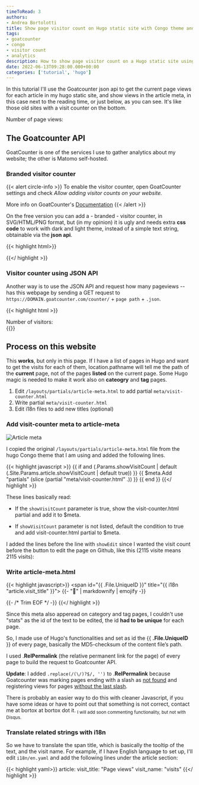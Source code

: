 ```yaml
---
timeToRead: 3
authors:
- Andrea Bortolotti
title: Show page visitor count on Hugo static site with Congo theme and Goatcounter analytics
tags:
- goatcounter
- congo
- visitor count
- analytics
description: How to show page visitor count on a Hugo static site using the Congo theme and Goatcounter analytics API.
date: 2022-06-13T09:28:00.000+00:00
categories: ['tutorial', 'hugo']
---
```



In this tutorial I'll use the Goatcounter json api to get the current page views for each article in my hugo static site, and show views in the article meta, in this case next to the reading time, or just below, as you can see. It's like those old sites with a visit counter on the bottom.

<!--more-->

<div>Number of page views: <div id="stats"></div></div>
<script>
    var r = new XMLHttpRequest();
    r.addEventListener('load', function() {
        document.querySelector('#stats').innerText = JSON.parse(this.responseText).count_unique
    })
    r.open('GET', 'https://bortox.goatcounter.com/counter/' + encodeURIComponent(location.pathname) + '.json')
    r.send()
</script>

## The Goatcounter API

GoatCounter is one of the services I use to gather analytics about my website; the other is Matomo self-hosted. 

### Branded visitor counter

{{< alert circle-info >}}
To enable the visitor counter, open GoatCounter settings and check *Allow adding visitor counts on your website.*

More info on GoatCounter's [Documentation](https://bortox.goatcounter.com/help/visitor-counter)
{{< /alert >}}

On the free version you can add a - branded - visitor counter, in SVG/HTML/PNG format, but (in my opinion) it is ugly and needs extra **css code** to work with dark and light theme, instead of a simple text string, obtainable via the **json api**.

{{< highlight html>}}
<script>
    // Append to the <body>; can use a CSS selector to append somewhere else.
    window.goatcounter.visit_count({append: 'body'})
</script>
<script data-goatcounter="https://MYCODE.goatcounter.com/count"
        async src="//gc.zgo.at/count.js"></script>
{{</ highlight >}}

### Visitor counter using JSON API

Another way is to use the JSON API and request how many pageviews -<span id="stats2"></span>- has this webpage by sending a GET request to `https://DOMAIN.goatcounter.com/counter/` + `page path` + `.json`.

<script>
    var r = new XMLHttpRequest();
    r.addEventListener('load', function() {
        document.querySelector('#stats2').innerText = JSON.parse(this.responseText).count_unique
    })
    r.open('GET', 'https://bortox.goatcounter.com/counter/' + encodeURIComponent(location.pathname) + '.json')
    r.send()
</script>
{{< highlight html >}}
<div>Number of visitors: <div id="stats"></div></div>
<script>
    var r = new XMLHttpRequest();
    r.addEventListener('load', function() {
        document.querySelector('#stats').innerText = JSON.parse(this.responseText).count_unique
    })
    r.open('GET', 'https://MYCODE.goatcounter.com/counter/' + encodeURIComponent(location.pathname) + '.json')
    r.send()
</script>
{{</ highlight >}}

## Process on this website

This **works**, but only in this page. If I have a list of pages in Hugo and want to get the visits for each of them, location.pathname will tell me the path of the **current** page, not of the pages **listed** on the current page. Some Hugo magic is needed to make it work also on **cateogry** and **tag** pages.

1) Edit `/layouts/partials/article-meta.html` to add partial `meta/visit-counter.html`
2) Write partial `meta/visit-counter.html`
3) Edit i18n files to add new titles (optional)

### Add visit-counter meta to article-meta

![Article meta](/blog/article-meta.png "This is the article meta, containing page date, word count, reading time and visitor count.")


I copied the original `/layouts/partials/article-meta.html` file from the hugo Congo theme that I am using and added the following lines.

{{< highlight javascript >}}
{{ if and (.Params.showVisitCount | default (.Site.Params.article.showVisitCount | default true)) }}
{{ $meta.Add "partials" (slice (partial "meta/visit-counter.html" .)) }}
{{ end }}
{{</ highlight >}}

These lines basically read: 

* If the `showVisitCount` parameter is true, show the visit-counter.html partial and add it to $meta.

* If `showVisitCount` parameter is not listed, default the condition to true and add visit-counter.html partial to $meta.

I added the lines before the line with `showEdit` since I wanted the visit count before the button to edit the page on Github, like this (2115 visite means 2115 visits):

### Write article-meta.html

{{< highlight javascript>}}
<span id="{{ .File.UniqueID }}" title="{{ i18n "article.visit_title" }}">
    {{- "🙈" | markdownify | emojify -}}
</span>
<script>
    var r = new XMLHttpRequest();
    r.addEventListener('load', function() {
        document.getElementById('{{ .File.UniqueID }}').innerText = JSON.parse(this.responseText).count_unique + ' ' + {{ i18n "article.visit_name" }}
    })
    r.open('GET', 'https://bortox.goatcounter.com/counter/' + encodeURIComponent({{ .RelPermalink }}.replace(/(\/)?$/, '')) + '.json')
    r.send()
</script>
{{- /* Trim EOF */ -}}
{{</ highlight >}}

Since this meta also apperead on category and tag pages, I couldn't use "stats" as the id of the text to be edited, the id **had to be unique** for each page.

So, I made use of Hugo's functionalities and set as id the {{ **.File.UniqueID** }} of every page, basically the MD5-checksum of the content file’s path. 

I used .**RelPermalink** (the relative permanent link for the page) of every page to build the request to Goatcounter API.

**Update**: I added `.replace(/(\/)?$/, '')` to .**RelPermalink** because Goatcounter was marking pages ending with a slash as [not found](https://bortox.goatcounter.com/counter/%2Fen%2Farticle%2Fadd-page-views-hugo-goatcounter%2F.json) and registering views for pages [without the last slash](https://bortox.goatcounter.com/counter/%2Fen%2Farticle%2Fadd-page-views-hugo-goatcounter.json).

There is probably an easier way to do this with cleaner Javascript, if you have some ideas or have to point out that something is not correct, contact me at bortox at bortox dot it.
<sub>I will add soon commenting functionality, but not with Disqus.</sub>

### Translate related strings with i18n

So we have to translate the span title, which is basically the tooltip of the text, and the visit name. For example, if I have English language to set up, I'll edit `i18n/en.yaml` and add the following lines under the article section:

{{< highlight yaml>}}
article:
    visit_title: "Page views"
    visit_name: "visits"
{{</ highlight >}}

